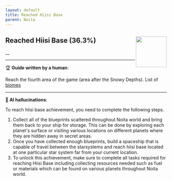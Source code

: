 ```yaml
---
layout: default
title: Reached Hiisi Base
parent: Noita
---
```


## Reached Hiisi Base (36.3%) <img align="right" src="https://cdn.cloudflare.steamstatic.com/steamcommunity/public/images/apps/881100/c219c3651fcf6dd48c3db6fbbbbd18a39c397697.jpg" width="96" height="96">

__

---

:trophy: **Guide written by a human**:

Reach the fourth area of the game (area after the Snowy Depths). List of [biomes](https://noita.wiki.gg/wiki/Biomes)

---

:robot: **AI hallucinations**:

To reach hiisi base achievement, you need to complete the following steps.

1. Collect all of the blueprints scattered throughout Noita world and bring them back to your ship for storage. This can be done by exploring each planet's surface or visiting various locations on different planets where they are hidden away in secret areas.
2. Once you have collected enough blueprints, build a spaceship that is capable of travel between the starsystems and reach hiisi base located at one particular star system far from your current location.
3. To unlock this achievement, make sure to complete all tasks required for reaching Hiisi Base including collecting resources needed such as fuel or materials which can be found on various planets throughout Noita world.
